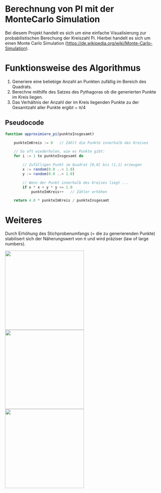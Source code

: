 
# Berechnung von PI mit der MonteCarlo Simulation

Bei diesem Projekt handelt es sich um eine einfache Visualisierung zur probabilistischen Berechung der Kreiszahl Pi. Hierbei handelt es sich um einen Monte Carlo Simulation (https://de.wikipedia.org/wiki/Monte-Carlo-Simulation).

# Funktionsweise des Algorithmus
1) Generiere eine beliebige Anzahl an Punkten zufällig im Bereich des Quadrats.
2) Berechne mithilfe des Satzes des Pythagoras ob die generierten Punkte im Kreis liegen.
3) Das Verhältnis der Anzahl der im Kreis liegenden Punkte zu der Gesamtzahl aller Punkte ergibt ~ π/4

## Pseudocode
```javascript
function approximiere_pi(punkteInsgesamt)

    punkteImKreis := 0   // Zählt die Punkte innerhalb des Kreises

    // So oft wiederholen, wie es Punkte gibt:
    for i := 1 to punkteInsgesamt do

        // Zufälligen Punkt im Quadrat [0,0] bis (1,1) erzeugen
        x := random(0.0 ..< 1.0)
        y := random(0.0 ..< 1.0)

        // Wenn der Punkt innerhalb des Kreises liegt ...
        if x * x + y * y <= 1.0
            punkteImKreis++   // Zähler erhöhen

    return 4.0 * punkteImKreis / punkteInsgesamt
```
# Weiteres

Durch Erhöhung des Stichprobenumfangs (= die zu generierenden Punkte) stabilisert sich der Näherungswert von π und wird präziser (law of large numbers).

<p float='left'>
    <img src="https://user-images.githubusercontent.com/73491052/128614754-acf1a2fc-908c-4579-9d62-96185b1050f9.png" width=260 align=left>
    <img src="https://user-images.githubusercontent.com/73491052/128614396-274c2c82-f8f9-4099-9812-1177c954f53d.png" width=260 align=left>
    <img src="https://user-images.githubusercontent.com/73491052/128614395-03e689c0-68f5-4a52-904f-fbe673954b47.png" width=260 align=left>
</p>







<br></br>
